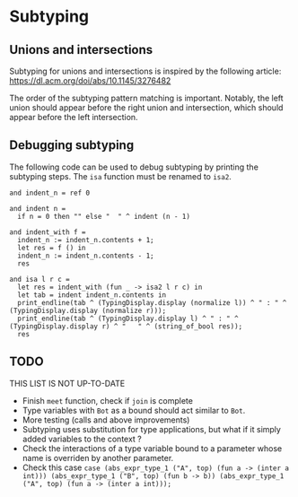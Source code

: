 # Subtyping

## Unions and intersections

Subtyping for unions and intersections is inspired by the following article:
https://dl.acm.org/doi/abs/10.1145/3276482

The order of the subtyping pattern matching is important. Notably, the left union should appear before the right union and intersection, which should appear before the left intersection.

## Debugging subtyping

The following code can be used to debug subtyping by printing the subtyping steps. The `isa` function must be renamed to `isa2`.

```
and indent_n = ref 0

and indent n =
  if n = 0 then "" else "  " ^ indent (n - 1)

and indent_with f =
  indent_n := indent_n.contents + 1;
  let res = f () in
  indent_n := indent_n.contents - 1;
  res

and isa l r c =
  let res = indent_with (fun _ -> isa2 l r c) in
  let tab = indent indent_n.contents in
  print_endline(tab ^ (TypingDisplay.display (normalize l)) ^ " : " ^ (TypingDisplay.display (normalize r)));
  print_endline(tab ^ (TypingDisplay.display l) ^ " : " ^ (TypingDisplay.display r) ^ "   " ^ (string_of_bool res));
  res
```

## TODO

THIS LIST IS NOT UP-TO-DATE
- Finish `meet` function, check if `join` is complete
- Type variables with `Bot` as a bound should act similar to `Bot`.
- More testing (calls and above improvements)
- Subtyping uses substitution for type applications, but what if it simply added variables to the context ?
- Check the interactions of a type variable bound to a parameter whose name is overriden by another parameter.
- Check this case `case (abs_expr_type_1 ("A", top) (fun a -> (inter a int))) (abs_expr_type_1 ("B", top) (fun b -> b)) (abs_expr_type_1 ("A", top) (fun a -> (inter a int)));`
